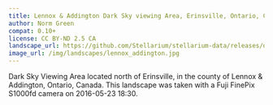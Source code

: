 ```yaml
---
title: Lennox & Addington Dark Sky viewing Area, Erinsville, Ontario, Canada
author: Norm Green
compat: 0.10+
license: CC BY-ND 2.5 CA
landscape_url: https://github.com/Stellarium/stellarium-data/releases/download/landscapes/lennox_addington_dark_sky_viewing_area_erinsville.zip
image_url: /img/landscapes/lennox_addington.jpg
---
```

Dark Sky Viewing Area located north of Erinsville, in the county of Lennox & Addington, Ontario, Canada. This landscape was taken with a Fuji FinePix S1000fd camera on 2016-05-23 18:30.